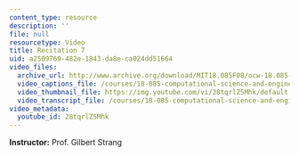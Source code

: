 ```yaml
---
content_type: resource
description: ''
file: null
resourcetype: Video
title: Recitation 7
uid: a2509769-482e-1843-da8e-ca024dd51664
video_files:
  archive_url: http://www.archive.org/download/MIT18.085F08/ocw-18.085-f08-rec07_300k.mp4
  video_captions_file: /courses/18-085-computational-science-and-engineering-i-fall-2008/59b9bb74ce31555b96509b744bc87960_28tqrlZSMhk.vtt
  video_thumbnail_file: https://img.youtube.com/vi/28tqrlZSMhk/default.jpg
  video_transcript_file: /courses/18-085-computational-science-and-engineering-i-fall-2008/6165047ebb6c1a6c4b79b04f6d54c3fd_28tqrlZSMhk.pdf
video_metadata:
  youtube_id: 28tqrlZSMhk
---
```


**Instructor:** Prof. Gilbert Strang